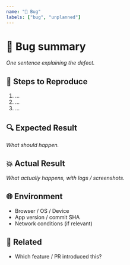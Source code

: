 ```yaml
---
name: "🐞 Bug"
labels: ["bug", "unplanned"]
---
```


# 🐞 Bug summary
_One sentence explaining the defect._

## 🔢 Steps to Reproduce
1. …
2. …
3. …

## 🔍 Expected Result
_What should happen._

## 💥 Actual Result
_What actually happens, with logs / screenshots._

## 🌐 Environment
- Browser / OS / Device
- App version / commit SHA
- Network conditions (if relevant)

## 🔗 Related
- Which feature / PR introduced this?